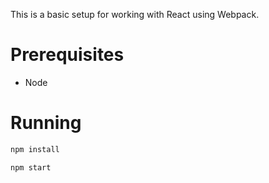 This is a basic setup for working with React using Webpack. 

# Prerequisites

* Node

# Running

```bash
npm install
```

```bash
npm start
```